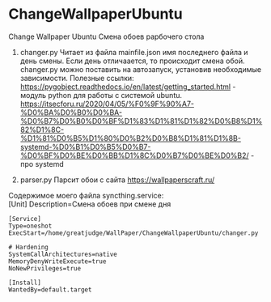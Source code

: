 # ChangeWallpaperUbuntu
Change Wallpaper Ubuntu
Смена обоев рарбочего стола

1. changer.py
    Читает из файла  mainfile.json имя последнего файла и день смены. Если день отличаается, то происходит смена обой.
    changer.py можно поставить на автозапуск, установив необходимые зависимости.
    Полезные ссылки:
        https://pygobject.readthedocs.io/en/latest/getting_started.html - модуль python для работы с системой ubuntu.  
        https://itsecforu.ru/2020/04/05/%F0%9F%90%A7-%D0%BA%D0%B0%D0%BA-%D0%B7%D0%B0%D0%BF%D1%83%D1%81%D1%82%D0%B8%D1%82%D1%8C-%D1%81%D0%B5%D1%80%D0%B2%D0%B8%D1%81%D1%8B-systemd-%D0%B1%D0%B5%D0%B7-%D0%BF%D0%BE%D0%BB%D1%8C%D0%B7%D0%BE%D0%B2/ - про systemd
        
   
2. parser.py
    Парсит обои с сайта https://wallpaperscraft.ru/
   
   
   
Содержимое моего файла syncthing.service:  
    [Unit]
    Description=Смена обоев при смене дня

    [Service]
    Type=oneshot
    ExecStart=/home/greatjudge/WallPaper/ChangeWallpaperUbuntu/changer.py

    # Hardening
    SystemCallArchitectures=native
    MemoryDenyWriteExecute=true
    NoNewPrivileges=true

    [Install]
    WantedBy=default.target
